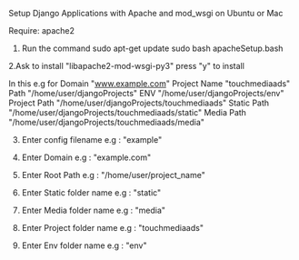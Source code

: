 Setup Django Applications with Apache and mod_wsgi on Ubuntu or Mac

Require: apache2

 1. Run the command
    sudo apt-get update
    sudo bash apacheSetup.bash

2.Ask to install "libapache2-mod-wsgi-py3"
    press "y" to install 

In this e.g 
for Domain "www.example.com"
Project Name "touchmediaads"
Path "/home/user/djangoProjects"
ENV "/home/user/djangoProjects/env"
Project Path "/home/user/djangoProjects/touchmediaads"
Static Path "/home/user/djangoProjects/touchmediaads/static"
Media Path "/home/user/djangoProjects/touchmediaads/media"

3. Enter config filename 
    e.g : "example"

4. Enter Domain 
    e.g : "example.com"

5. Enter Root Path 
    e.g : "/home/user/project_name"

6. Enter Static folder name
    e.g : "static"

7. Enter Media folder name 
    e.g : "media"

8. Enter Project folder name 
    e.g : "touchmediaads"

9. Enter Env folder name
    e.g : "env"

